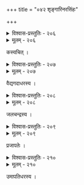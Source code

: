 +++
title = "०४२ शृङ्गारिनरसिंहः"

+++



<details><summary>विश्वास-प्रस्तुतिः - २०६</summary>

लक्ष्मीम् उरःपरिसरे वहतः सलीलं  
योगासनं च चरतो नृहरेर् जयन्ति ।  
एकक्षणोपनतमान्मथभावमुग्ध  
स्वात्मावबोधम् असृणानि विलोकितानि ॥२०६॥
</details>

<details><summary>मूलम् - २०६</summary>

लक्ष्मीम् उरःपरिसरे वहतः सलीलं  
योगासनं च चरतो नृहरेर् जयन्ति ।  
एकक्षणोपनतमान्मथभावमुग्ध  
स्वात्मावबोधम् असृणानि विलोकितानि ॥२०६॥
</details>


कस्यचित् ।  



<details><summary>विश्वास-प्रस्तुतिः - २०७</summary>

न्यञ्चत्केसरम् उत्तरङ्गपुलकस्रङ्नद्धमर्धस्खलद्  
द्वन्द्वालापम् अपास्तगर्जनम् अटद्भ्रूभङ्गम् आर्द्रेक्षणम् ।  
स्विद्यत्पाणि विनीतदृप्तिकरजं पायान् नृसिंहाकृतेर्  
देवस्य श्रियम् अङ्कसीम्नि दधतो विश्रान्तरौद्रं वपुः ॥२०७॥
</details>

<details><summary>मूलम् - २०७</summary>

न्यञ्चत्केसरम् उत्तरङ्गपुलकस्रङ्नद्धमर्धस्खलद्  
द्वन्द्वालापम् अपास्तगर्जनम् अटद्भ्रूभङ्गम् आर्द्रेक्षणम् ।  
स्विद्यत्पाणि विनीतदृप्तिकरजं पायान् नृसिंहाकृतेर्  
देवस्य श्रियम् अङ्कसीम्नि दधतो विश्रान्तरौद्रं वपुः ॥२०७॥
</details>


वैद्यगदाधरस्य ।  



<details><summary>विश्वास-प्रस्तुतिः - २०८</summary>

स्वच्छन्दं वैरिवक्षःस्थलकुलिशभिदो वीक्ष्य कन्दर्पचाप  
क्रीडाभाजो नखाग्रान् समसमयभयानन्दलोलायताक्ष्याः ।  
लक्ष्म्या वक्षोजकुम्भं करिकलभशिरःशङ्कया वीक्ष्यमाणः  
स्वैरं शान्ताक्षिरागो जयति नरहरिर् जातचित्तानुरागः ॥२०८॥
</details>

<details><summary>मूलम् - २०८</summary>

स्वच्छन्दं वैरिवक्षःस्थलकुलिशभिदो वीक्ष्य कन्दर्पचाप  
क्रीडाभाजो नखाग्रान् समसमयभयानन्दलोलायताक्ष्याः ।  
लक्ष्म्या वक्षोजकुम्भं करिकलभशिरःशङ्कया वीक्ष्यमाणः  
स्वैरं शान्ताक्षिरागो जयति नरहरिर् जातचित्तानुरागः ॥२०८॥
</details>


जलचन्द्रस्य ।  



<details><summary>विश्वास-प्रस्तुतिः - २०९</summary>

अव्याद् वो वज्रसारस्फुरदुरुनखरक्रूरचक्रक्रमाग्र  
प्रोद्भिन्नेन्द्रारिवक्षःस्थलगलदसृगासारकाश्मीरगौरः ।  
प्रस्फूर्जत्केशराग्रग्रथितजलधरश्रेणिनीलाब्जमाल्यः   
सूर्याचन्द्रावतंसो नरहरिर् असमाबद्धशृङ्गारलीलः ॥२०९॥
</details>

<details><summary>मूलम् - २०९</summary>

अव्याद् वो वज्रसारस्फुरदुरुनखरक्रूरचक्रक्रमाग्र  
प्रोद्भिन्नेन्द्रारिवक्षःस्थलगलदसृगासारकाश्मीरगौरः ।  
प्रस्फूर्जत्केशराग्रग्रथितजलधरश्रेणिनीलाब्जमाल्यः   
सूर्याचन्द्रावतंसो नरहरिर् असमाबद्धशृङ्गारलीलः ॥२०९॥
</details>


प्रजापतेः ।  



<details><summary>विश्वास-प्रस्तुतिः - २१०</summary>

आनन्दमुग्धनयनां श्रियम् अङ्कभित्तौ   
बिभ्रत् पुनातु भवतो भगवान् नृसिंहः ।  
यस्यावलोकनविलासवशाद् इवासीद्   
उत्सन्नलाञ्छनमृगः कमलामुखेन्दुः ॥२१०॥
</details>

<details><summary>मूलम् - २१०</summary>

आनन्दमुग्धनयनां श्रियम् अङ्कभित्तौ   
बिभ्रत् पुनातु भवतो भगवान् नृसिंहः ।  
यस्यावलोकनविलासवशाद् इवासीद्   
उत्सन्नलाञ्छनमृगः कमलामुखेन्दुः ॥२१०॥
</details>


उमापतिधरस्य ।  


